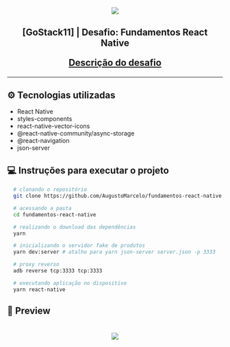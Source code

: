 <h1 align="center">
  <img src="https://user-images.githubusercontent.com/11545976/80264172-9bb15680-8669-11ea-9bfa-fc2b817c21ec.png">
</h1>

<h2 align="center">
  [GoStack11] | Desafio: Fundamentos React Native

  [Descrição do desafio](https://github.com/Rocketseat/bootcamp-gostack-desafios/tree/master/desafio-fundamentos-react-native)
</h2>

---

## ⚙ Tecnologias utilizadas

  - React Native
  - styles-components
  - react-native-vector-icons
  - @react-native-community/async-storage
  - @react-navigation
  - json-server

## 💻 Instruções para executar o projeto

```bash
  # clonando o repositório
  git clone https://github.com/AugustoMarcelo/fundamentos-react-native.git

  # acessando a pasta
  cd fundamentos-react-native

  # realizando o download das dependências
  yarn

  # inicializando o servidor fake de produtos
  yarn dev:server # atalho para yarn json-server server.json -p 3333

  # proxy reverso
  adb reverse tcp:3333 tcp:3333

  # executando aplicação no dispositivo
  yarn react-native
```

## 📸 Preview

<h1 align="center">
  <img src="https://user-images.githubusercontent.com/11545976/80264263-f5b21c00-8669-11ea-9850-9fd51048db2c.gif">
</h1>
